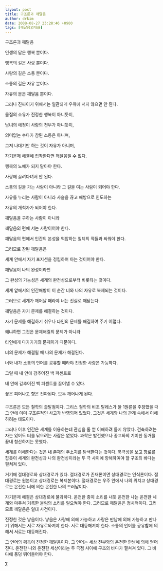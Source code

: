 ```yaml
---
layout: post
title: 구조론과 깨달음
author: drkim
date: 2008-08-27 23:28:46 +0900
tags: [깨달음의대화]
---
```


  


  구조론과 깨달음 



  


  인생의 답은 행복 뿐이다.



  행복의 길은 사랑 뿐이다.



  사랑의 길은 소통 뿐이다.



  소통의 길은 자유 뿐이다.



  자유의 문은 깨달음 뿐이다.



  


  그러나 진짜이기 위해서는 일관되게 우위에 서지 않으면 안 된다.



  


  물질의 소유가 진정한 행복이 아니듯이,



  남녀의 애정이 사랑의 전부가 아니듯이,



  의미없는 수다가 참된 소통은 아니며,



  그저 나대기만 하는 것이 자유가 아니며,



  자기문제 해결에 집착한다면 깨달음일 수 없다.



  


  행복의 노예가 되지 말아야 한다.



  사랑에 끌려다녀서 안 된다.



  소통의 길을 가는 사람이 아니라 그 길을 여는 사람이 되어야 한다.



  자유를 누리는 사람이 아니라 사슬을 끊고 해방으로 인도하는



  자유의 개척자가 되어야 한다.



  


  깨달음을 구하는 사람이 아니라



  깨달음의 편에 서는 사람이어야 한다.



  깨달음의 편에서 인간의 본성을 억압하는 일체의 적들과 싸워야 한다.



  그러므로 참된 깨달음은



  세계 안에서 자기 포지션을 정립하여 아는 것이어야 한다.



  


  깨달음이 나의 완성이라면



  그 완성의 가능성은 세계의 완전성으로부터 비롯되는 것이다.



  세계 앞에서의 인간해방이 이 순간 너와 나의 자유로 복제되는 것이다.



  그러므로 세계가 깨어날 때라야 너는 진실로 깨닫는다.



  


  깨달음은 자기 문제를 해결하는 것이다.



  자기 문제를 해결하기 쉬우나 타인의 문제를 해결하여 주기 어렵다.



  왜냐하면 그것은 문제해결의 문제가 아니라



  타인에게 다가가기의 문제이기 때문이다.



  


  너의 문제가 해결될 때 나의 문제가 해결된다.



  너와 내가 소통의 언어를 공유할 때라야 진정한 사랑은 가능하다.



  그럴 때 내 안에 감추어진 백 퍼센트로



  네 안에 감추어진 백 퍼센트를 끌어낼 수 있다.



  


  꽃은 피어나고 향은 전파된다. 모두 깨어나게 된다.



  


  ### 



  


  구조론은 모든 철학의 출발점이다. 그리스 철학의 비조 탈레스가 물 1원론을 주창했을 때 그 안에 이미 구조론적인 사고가 반영되어 있었다. 그것은 세계와 나의 관계 속에서 이해하려는 태도이다.



  


  그러나 이후 인간은 세계를 이용하는데 관심을 둘 뿐 이해하려 들지 않았다. 건축하려는 자는 있어도 터를 닦으려는 사람은 없었다. 과학은 발전했으나 종교와의 기이한 동거를 끝내 청산하지는 못했다.



  


  세계를 이해한다는 것은 내 존재의 주소지를 탐색한다는 것이다. 북극성을 보고 항로를 잡듯이 세계의 완전성과 나의 완전성이라는 두 극 사이에 항해하여야 할 구조의 바다는 펼쳐져 있다.



  


  거기에 절대경로와 상대경로가 있다. 절대경로가 존재론이면 상대경로는 인식론이다. 절대경로는 원본이고 상대경로는 복제본이다. 절대경로는 우주 안에서 나의 위치고 상대경로는 온전한 너에 의한 온전한 나의 드러남이다.



  


  자기문제 해결은 상대경로에 불과하다. 온전한 종이 소리를 내듯 온전한 나는 온전한 세계와 마주쳐 거룩한 울림의 소리를 일으켜야 한다. 그러므로 깨달음은 정치적이다. 그러므로 깨달음은 일대 사건이다.



  


  진정한 것은 낳음이다. 낳음은 사랑에 의해 가능하고 사랑은 만남에 의해 가능하고 만나기 위해서는 서로 자유로와져야 한다. 서로 대등해져야 한다. 소통의 언어를 공유함에 의해서 서로는 대등해진다.



  


  그 언어의 획득이 진정한 깨달음이다. 그 언어는 세상 전부와의 온전한 만남에 의해 얻어진다. 온전한 나와 온전한 세상이라는 두 극점 사이에 구조의 바다가 펼쳐져 있다. 그 바다에 풍덩 뛰어들어야 한다.



  







∑